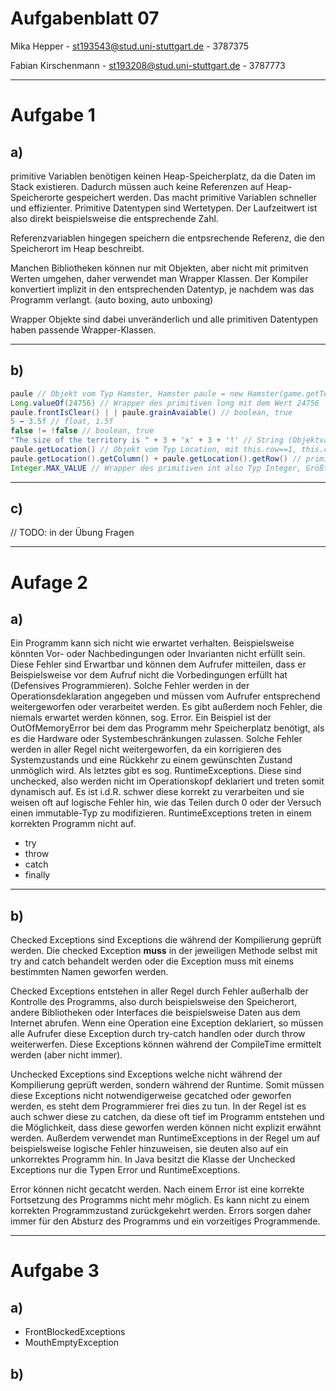 # Aufgabenblatt 07
Mika Hepper - st193543@stud.uni-stuttgart.de - 3787375

Fabian Kirschenmann - st193208@stud.uni-stuttgart.de - 3787773

---

# Aufgabe 1
## a)
primitive Variablen benötigen keinen Heap-Speicherplatz, da die Daten im Stack existieren.
Dadurch müssen auch keine Referenzen auf Heap-Speicherorte gespeichert werden. Das macht primitive Variablen 
schneller und effizienter. Primitive Datentypen sind Wertetypen. Der Laufzeitwert ist also direkt beispielsweise die entsprechende Zahl.

Referenzvariablen hingegen speichern die entpsrechende Referenz, die den Speicherort im Heap beschreibt.

Manchen Bibliotheken können nur mit Objekten, aber nicht mit primitven Werten umgehen,
daher verwendet man Wrapper Klassen. Der Kompiler konvertiert implizit in den entsprechenden Datentyp, je nachdem was das Programm verlangt. (auto boxing, auto unboxing)

Wrapper Objekte sind dabei unveränderlich und alle primitiven Datentypen haben passende Wrapper-Klassen.

---

## b)

```java
paule // Objekt vom Typ Hamster, Hamster paule = new Hamster(game.getTerritory, new Location(1,1), Direction.EAST, 0);
Long.valueOf(24756) // Wrapper des primitiven long mit dem Wert 24756
paule.frontIsClear() | | paule.grainAvaiable() // boolean, true
5 − 3.5f // float, 1.5f 
false != !false // boolean, true
"The size of the territory is " + 3 + 'x' + 3 + '!' // String (Objektvariable), "The size of the territory is 3x3!"
paule.getLocation() // Objekt vom Typ Location, mit this.row==1, this.column==1
paule.getLocation().getColumn() + paule.getLocation().getRow() // primitiverInteger mit dem Wert 2
Integer.MAX_VALUE // Wrapper des primitiven int also Typ Integer, Größtmöglicher Wert der in einem int gespeichert werden kann - 2147483647
```

---

## c)
 // TODO: in der Übung Fragen
 

---

# Aufage 2
## a)
Ein Programm kann sich nicht wie erwartet verhalten. Beispielsweise könnten Vor- oder Nachbedingungen oder Invarianten nicht erfüllt sein.
Diese Fehler sind Erwartbar und können dem Aufrufer mitteilen, dass er Beispielsweise vor dem Aufruf nicht die Vorbedingungen erfüllt hat (Defensives Programmieren).
Solche Fehler werden in der Operationsdeklaration angegeben und müssen vom Aufrufer entsprechend weitergeworfen oder verarbeitet werden.
Es gibt außerdem noch Fehler, die niemals erwartet werden können, sog. Error. Ein Beispiel ist der OutOfMemoryError bei dem das Programm mehr Speicherplatz benötigt, als es die Hardware oder Systembeschränkungen zulassen.
Solche Fehler werden in aller Regel nicht weitergeworfen, da ein korrigieren des Systemzustands und eine Rückkehr zu einem gewünschten Zustand unmöglich wird.
Als letztes gibt es sog. RuntimeExceptions. Diese sind unchecked, also werden nicht im Operationskopf deklariert und treten somit dynamisch auf.
Es ist i.d.R. schwer diese korrekt zu verarbeiten und sie weisen oft auf logische Fehler hin, wie das Teilen durch 0 oder der Versuch einen immutable-Typ zu modifizieren.
RuntimeExceptions treten in einem korrekten Programm nicht auf.

- try
- throw
- catch
- finally 

---

## b)
Checked Exceptions sind Exceptions die während der Kompilierung geprüft werden. Die checked Exception **muss** in der jeweiligen Methode
selbst mit try and catch behandelt werden oder die Exception muss mit einems bestimmten Namen geworfen werden.

Checked Exceptions entstehen in aller Regel durch Fehler außerhalb der Kontrolle des Programms, also durch beispielsweise den Speicherort, andere Bibliotheken oder Interfaces die beispielsweise Daten aus dem Internet abrufen.
Wenn eine Operation eine Exception deklariert, so müssen alle Aufrufer diese Exception durch try-catch handlen oder durch throw weiterwerfen.
Diese Exceptions können während der CompileTime ermittelt werden (aber nicht immer).

Unchecked Exceptions sind Exceptions welche nicht während der Kompilierung geprüft werden, sondern während der Runtime. Somit müssen 
diese Exceptions nicht notwendigerweise gecatched oder geworfen werden, es steht dem Programmierer frei dies zu tun.
In der Regel ist es auch schwer diese zu catchen, da diese oft tief im Programm entstehen und die Möglichkeit, dass diese geworfen werden können nicht explizit erwähnt werden.
Außerdem verwendet man RuntimeExceptions in der Regel um auf beispielsweise logische Fehler hinzuweisen, sie deuten also auf ein unkorrektes Programm hin.
In Java besitzt die Klasse der Unchecked Exceptions nur die Typen Error und RuntimeExceptions.

Error können nicht gecatcht werden. Nach einem Error ist eine korrekte Fortsetzung des Programms nicht mehr möglich. Es kann nicht zu einem korrekten Programmzustand zurückgekehrt werden.
Errors sorgen daher immer für den Absturz des Programms und ein vorzeitiges Programmende.

---

# Aufgabe 3
## a)
- FrontBlockedExceptions
- MouthEmptyException
## b) 
